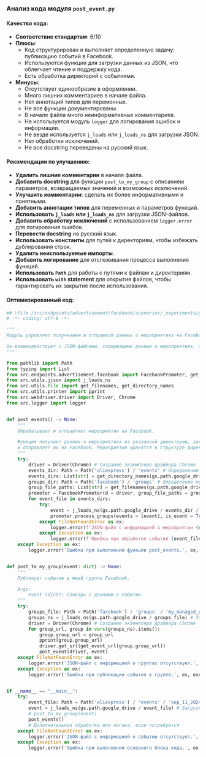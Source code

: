 ### **Анализ кода модуля `post_event.py`**

#### **Качество кода**:
- **Соответствие стандартам**: 6/10
- **Плюсы**:
    - Код структурирован и выполняет определенную задачу: публикацию событий в Facebook.
    - Используются функции для загрузки данных из JSON, что облегчает чтение и поддержку кода.
    - Есть обработка директорий с событиями.
- **Минусы**:
    - Отсутствует единообразие в оформлении.
    - Много лишних комментариев в начале файла.
    - Нет аннотаций типов для переменных.
    - Не все функции документированы.
    - В начале файла много неинформативных комментариев.
    - Не используется модуль `logger` для логирования ошибок и информации.
    - Не везде используется `j_loads` или `j_loads_ns` для загрузки JSON.
    - Нет обработки исключений.
    - Не все docstring переведены на русский язык.

#### **Рекомендации по улучшению**:
- **Удалить лишние комментарии** в начале файла.
- **Добавить docstring** для функции `post_to_my_group` с описанием параметров, возвращаемых значений и возможных исключений.
- **Улучшить комментарии**: сделать их более информативными и понятными.
- **Добавить аннотации типов** для переменных и параметров функций.
- **Использовать `j_loads` или `j_loads_ns`** для загрузки JSON-файлов.
- **Добавить обработку исключений** с использованием `logger.error` для логирования ошибок.
- **Перевести docstring** на русский язык.
- **Использовать константы** для путей к директориям, чтобы избежать дублирования строк.
- **Удалить неиспользуемые импорты**.
- **Добавить логирование** для отслеживания процесса выполнения функций.
- **Использовать `Path`** для работы с путями к файлам и директориям.
- **Использовать `with` statement** для открытия файлов, чтобы гарантировать их закрытие после использования.

#### **Оптимизированный код**:
```python
## \file /src/endpoints/advertisement/facebook/scenarios/_experiments/post_event.py
# -*- coding: utf-8 -*-

"""
Модуль управляет получением и отправкой данных о мероприятиях на Facebook.

Он взаимодействует с JSON-файлами, содержащими данные о мероприятиях, обрабатывает их и отправляет соответствующие сообщения в группы Facebook.
"""

from pathlib import Path
from typing import List
from src.endpoints.advertisement.facebook import FacebookPromoter, get_event_url
from src.utils.jjson import j_loads_ns
from src.utils.file import get_filenames, get_directory_names
from src.utils.printer import pprint
from src.webdriver.driver import Driver, Chrome
from src.logger import logger


def post_events() -> None:
    """
    Обрабатывает и отправляет мероприятия на Facebook.

    Функция получает данные о мероприятиях из указанной директории, загружает детали мероприятий из JSON-файлов
    и отправляет их на Facebook. Мероприятия хранятся в структуре директорий под папкой `facebook/events`.
    """
    try:
        driver = Driver(Chrome) # Создание экземпляра драйвера Chrome
        events_dir: Path = Path('aliexpress') / 'events' # Определение пути к директории с событиями
        events_dirs: List[str] = get_directory_names(gs.path.google_drive / events_dir) # Получение списка директорий с событиями
        groups_dir: Path = Path('facebook') / 'groups' # Определение пути к директории с группами
        group_file_paths: List[str] = get_filenames(gs.path.google_drive / groups_dir) # Получение списка файлов с группами
        promoter = FacebookPromoter(d = driver, group_file_paths = group_file_paths) # Создание экземпляра промоутера Facebook
        for event_file in events_dirs:
            try:
                event = j_loads_ns(gs.path.google_drive / events_dir / event_file / f'{event_file}.json') # Загрузка данных о событии из JSON-файла
                promoter.process_groups(events = [event], is_event = True, group_file_paths = group_file_paths) # Отправка события в группы Facebook
            except FileNotFoundError as ex:
                logger.error(f'JSON-файл с информацией о мероприятии {event_file} отсутствует.', ex, exc_info = True)
            except Exception as ex:
                logger.error(f'Ошибка при обработке события {event_file}.', ex, exc_info = True)
    except Exception as ex:
        logger.error('Ошибка при выполнении функции post_events.', ex, exc_info = True)


def post_to_my_group(event: dict) -> None:
    """
    Публикует событие в моей группе Facebook.

    Args:
        event (dict): Словарь с данными о событии.
    """
    try:
        groups_file: Path = Path('facebook') / 'groups' / 'my_managed_groups.json' # Определение пути к файлу с группами
        groups_ns = j_loads_ns(gs.path.google_drive / groups_file) # Загрузка данных о группах из JSON-файла
        driver = Driver(Chrome) # Создание экземпляра драйвера Chrome
        for group_url, group in vars(groups_ns).items():
            group.group_url = group_url
            pprint(group.group_url)
            driver.get_url(get_event_url(group.group_url))
            post_event(driver, event)
    except FileNotFoundError as ex:
        logger.error('JSON-файл с информацией о группах отсутствует.', ex, exc_info = True)
    except Exception as ex:
        logger.error('Ошибка при публикации события в группе.', ex, exc_info = True)


if __name__ == "__main__":
    try:
        event_file: Path = Path('aliexpress') / 'events' / 'sep_11_2024_over60_pricedown' / 'sep_11_2024_over60_pricedown.json' # Определение пути к файлу с событием
        event = j_loads_ns(gs.path.google_drive / event_file) # Загрузка данных о событии из JSON-файла
        # post_to_my_group(event)
        post_events()
        # Дополнительная обработка или логика, если потребуется
    except FileNotFoundError as ex:
        logger.error('JSON-файл с информацией о событии отсутствует.', ex, exc_info = True)
    except Exception as ex:
        logger.error('Ошибка при выполнении основного блока кода.', ex, exc_info = True)